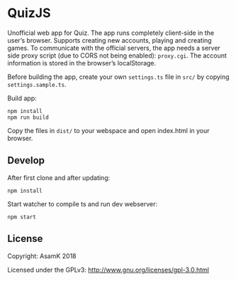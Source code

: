 # QuizJS

Unofficial web app for Quiz. The app runs completely client-side in the user’s browser. Supports creating new accounts, playing and creating games.
To communicate with the official servers, the app needs a server side proxy script (due to CORS not being enabled): `proxy.cgi`.
The account information is stored in the browser’s localStorage.

Before building the app, create your own `settings.ts` file in `src/` by copying `settings.sample.ts`.

Build app:

    npm install
    npm run build

Copy the files in `dist/` to your webspace and open index.html in your browser.

## Develop
After first clone and after updating:

    npm install

Start watcher to compile ts and run dev webserver:

    npm start

## License

Copyright: AsamK 2018

Licensed under the GPLv3: http://www.gnu.org/licenses/gpl-3.0.html
